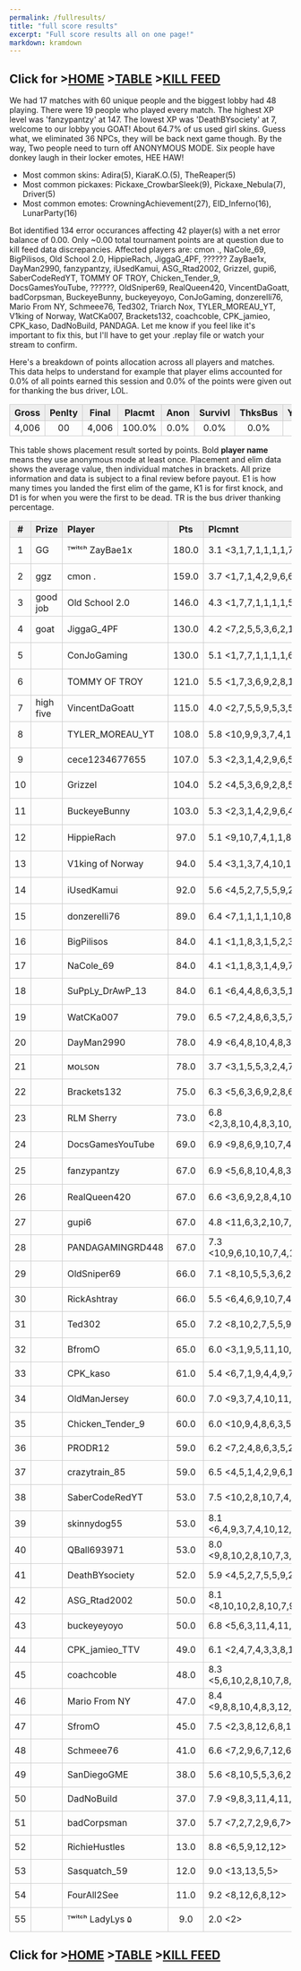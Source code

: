 ```yaml
---
permalink: /fullresults/
title: "full score results"
excerpt: "Full score results all on one page!"
markdown: kramdown
---
```

<meta http-equiv="refresh" content="30">

<script>
    var countUpdDate = new Date("Apr 04, 2023 16:40:21").getTime(); // Set the date we're counting down to
    var x = setInterval(function () {
        var timeNow = new Date().getTime(); // Get today's date and time
        var distance = timeNow - countUpdDate; // Find the distance between now and the count down date
        var days = Math.floor(distance / (1000 * 60 * 60 * 24));
        var hours = Math.floor((distance % (1000 * 60 * 60 * 24)) / (1000 * 60 * 60));
        var minutes = Math.floor((distance % (1000 * 60 * 60)) / (1000 * 60));
        var seconds = Math.floor((distance % (1000 * 60)) / 1000);
        var minutesString = minutes.toString();
        var secondsString = seconds.toString();
        if (minutesString.length < 2) {
            minutesString = "0" + minutesString;
        }
        if (secondsString.length < 2) {
            secondsString = "0" + secondsString;
        }
        document.getElementById("countUpTimer").innerHTML = minutesString + ":" + secondsString + " since updt"; // Display the result in the element with id="demo"
        // If the count down is finished, write some text
        if (distance < 0) {
            clearInterval(x);
            document.getElementById("countUpTimer").innerHTML = "EXPIRED";
        }
    }, 1000); // Update the count down every 1000 milliseconds
</script>


<style>
      .tableFixHead {
        overflow-y: auto;
        height: 195px;
      }
      .tableFixHead thead th {
        position: sticky;
        top: 0;
      }
      table {
        border-collapse: collapse;
        width: 100%;
      }
      th,
      td {
        padding: 2px 2x;
        border: 1px solid #ccc;
      }
      th {
        background: #eee;
      }
</style>

<strong><span id="countUpTimer" style="color:red;background-color:white;font-size:add_size"></span></strong>
## Click for >[HOME](https://www.kaso.gg) >[TABLE](https://www.kaso.gg/fullresults) >[KILL FEED](https://www.kaso.gg/killfeed)<br>

We had 17 matches with 60 unique people and the biggest lobby had 48 playing. There were 19 people who played every match. The highest XP level was 'fanzypantzy' at 147. The lowest XP was 'DeathBYsociety' at 7, welcome to our lobby you GOAT! About 64.7% of us used girl skins. Guess what, we eliminated 36 NPCs, they will be back next game though. By the way, Two people need to turn off ANONYMOUS MODE. Six people have donkey laugh in their locker emotes, HEE HAW!

* Most common skins: Adira(5), KiaraK.O.(5), TheReaper(5)<br>
* Most common pickaxes: Pickaxe_CrowbarSleek(9), Pickaxe_Nebula(7), Driver(5)<br>
* Most common emotes: CrowningAchievement(27), EID_Inferno(16), LunarParty(16)<br>

Bot identified 134 error occurances affecting 42 player(s) with a net error balance of 0.00. Only ~0.00 total tournament points are at question due to kill feed data discrepancies. Affected players are: cmon ., NaCole_69, BigPilisos, Old School 2.0, HippieRach, JiggaG_4PF, ?????? ZayBae1x, DayMan2990, fanzypantzy, iUsedKamui, ASG_Rtad2002, Grizzel, gupi6, SaberCodeRedYT, TOMMY OF TROY, Chicken_Tender_9, DocsGamesYouTube, ??????, OldSniper69, RealQueen420, VincentDaGoatt, badCorpsman, BuckeyeBunny, buckeyeyoyo, ConJoGaming, donzerelli76, Mario From NY, Schmeee76, Ted302, Triarch Nox, TYLER_MOREAU_YT, V1king of Norway, WatCKa007, Brackets132, coachcoble, CPK_jamieo, CPK_kaso, DadNoBuild, PANDAGA. Let me know if you feel like it's important to fix this, but I'll have to get your .replay file or watch your stream to confirm.

Here's a breakdown of points allocation across all players and matches. This data helps to understand for example that player elims accounted for 0.0% of all points earned this session and 0.0% of the points were given out for thanking the bus driver, LOL.

| Gross  | Penlty | Final  | Placmt | Anon   | Survivl  | ThksBus | YouDed | Elims  | Siphon | NPC    |
| :----: | :----: | :----: | :----: | :----: | :----:   | :----:  | :----: | :----: | :----: | :----: |
|4,006|00|4,006|100.0%|0.0%|0.0%|0.0%|0.0%|0.0%|0.0%|0.0%|

This table shows placement result sorted by points. Bold **player name** means they use anonymous mode at least once. Placement and elim data shows the average value, then individual matches in brackets. All prize information and data is subject to a final review before payout. E1 is how many times you landed the first elim of the game, K1 is for first knock, and D1 is for when you were the first to be dead. TR is the bus driver thanking percentage.


| #      | Prize | Player | Pts    | Plcmnt | Elims | NPCs   | E1     | D1     | K1     | TR     | Lvl    | Skin   | Axe    |
| :----: | :---  | :---   | :----: | :---   | :---  | :----: | :----: | :----: | :----: | :----: | :----: | :----: | :----: |
|1|GG|ᵀʷⁱᵗᶜʰ ZayBae1x|180.0|3.1 <3,1,7,1,1,1,1,7,2,9,6,7,1,1,1,1,2>|63 (4.2) <3,6,3,2,7,4,6,3,6,3,3,0,4,3,3,7,0>|1|1|0|0|47%|29|![](https://media.fortniteapi.io/images/e9d61c4a4aae593fbac8d72182da83f2/transparent.png){:height="35px"}|![](https://media.fortniteapi.io/images/ec32e95-f5e82af-93e78e7-d72ff97/transparent.png){:height="35px"}|
|2|ggz|cmon .|159.0|3.7 <1,7,1,4,2,9,6,6,7,1,9,4,1,1,1,1,2>|74 (4.4) <6,2,7,5,3,1,3,2,3,8,1,5,4,8,6,6,4>|1|1|0|0|47%|86|![](https://media.fortniteapi.io/images/3c436afcf6838714b4102b0a779247ab/transparent.png){:height="35px"}|![](https://media.fortniteapi.io/images/a02b9082525370e9088801261a77c3e1/transparent.png){:height="35px"}|
|3|good job|Old School 2.0|146.0|4.3 <1,7,7,1,1,1,1,5,3,5,1,2,8,13,4,7,6>|52 (3.7) <7,0,0,1,6,4,3,3,3,2,2,5,1,0,4,3,8>|5|1|0|1|53%|50|![](https://media.fortniteapi.io/images/97cecc17672237f13bfbc5cee17ae18f/transparent.png){:height="35px"}|![](https://media.fortniteapi.io/images/ec32e95-f5e82af-93e78e7-d72ff97/transparent.png){:height="35px"}|
|4|goat|JiggaG_4PF|130.0|4.2 <7,2,5,5,3,6,2,1,1,8,3,1,8,3,4,7,6>|35 (2.9) <3,5,1,0,1,0,6,3,3,0,3,3,0,3,2,0,2>|0|0|0|0|76%|50|![](https://media.fortniteapi.io/images/b5c05e27736ff99ff547e6a9e847dc6b/transparent.png){:height="35px"}|![](https://media.fortniteapi.io/images/0692194-9c5b386-445cf82-2cb484d/transparent.png){:height="35px"}|
|5||ConJoGaming|130.0|5.1 <1,7,7,1,1,1,1,6,7,1,9,4,3,8,10,11,9>|7 (1.2) <0,0,1,1,0,0,1,0,0,1,0,1,0,0,2,0,0>|2|1|0|0|24%|30|![](https://media.fortniteapi.io/images/d19f1f88b2f48fc58c061f22c0340184/transparent.png){:height="35px"}|![](https://media.fortniteapi.io/images/2d991bc2a476645b5c49f8d50c443f92/transparent.png){:height="35px"}|
|6||TOMMY OF TROY|121.0|5.5 <1,7,3,6,9,2,8,12,9,12,7,11,1,1,1,1,2>|25 (2.5) <1,0,1,4,2,4,0,0,0,0,0,0,2,1,4,5,1>|3|0|1|0|100%|58|![](https://media.fortniteapi.io/images/9cb0197858f70248e1cd90ba9055e36b/transparent.png){:height="35px"}|![](https://media.fortniteapi.io/images/effb24cea6003553a8c0088c51c92e26/transparent.png){:height="35px"}|
|7|high five|VincentDaGoatt|115.0|4.0 <2,7,5,5,9,5,3,5,1,2,7,4,2,2,1>|13 (1.6) <0,0,1,1,0,1,0,0,2,0,1,1,0,2,4>|0|1|0|1|100%|64|![](https://media.fortniteapi.io/images/f8609a108484302250a7228974706bc9/transparent.png){:height="35px"}|![](https://media.fortniteapi.io/images/a7367c31bc7ac6483d7b7a0596d6cc97/transparent.png){:height="35px"}|
|8||TYLER_MOREAU_YT|108.0|5.8 <10,9,9,3,7,4,10,9,5,11,10,6,1,1,1,1,2>|8 (1.0) <1,0,1,1,0,1,0,0,1,0,0,0,1,0,1,0,1>|0|0|0|0|71%|34|![](https://media.fortniteapi.io/images/f62eac592baed20007df92c81ac4b1f1/transparent.png){:height="35px"}|![](https://media.fortniteapi.io/images/97ac693fbac4edbf1509e55edd040360/transparent.png){:height="35px"}|
|9||cece1234677655|107.0|5.3 <2,3,1,4,2,9,6,5,3,5,1,2,10,10,8,9,10>||0|0|1|0|0%|14|![](https://media.fortniteapi.io/images/e6c8a85491ebb68487db2ce26f97d353/transparent.png){:height="35px"}|![](https://media.fortniteapi.io/images/7bd11ebf53706ac267b565ed3b1f71e0/transparent.png){:height="35px"}|
|10||Grizzel|104.0|5.2 <4,5,3,6,9,2,8,5,3,5,1,2,9,6,5,4,11>|30 (2.0) <1,1,6,1,1,3,1,2,1,3,1,4,0,2,2,1,0>|4|0|1|0|88%|71|![](https://media.fortniteapi.io/images/dedb120-e2b25e0-681ad2a-50f237d/transparent.png){:height="35px"}|![](https://media.fortniteapi.io/images/96cbb90126d580ae75eaeaf24ebd8846/transparent.png){:height="35px"}|
|11||BuckeyeBunny|103.0|5.3 <2,3,1,4,2,9,6,4,10,2,12,8,4,9,7,3,4>|17 (2.1) <2,0,0,1,4,1,0,0,0,2,0,1,3,0,0,3,0>|0|0|0|0|82%|83|![](https://media.fortniteapi.io/images/c67c77e-0cc3dc6-380b61c-ca96bb5/transparent.png){:height="35px"}|![](https://media.fortniteapi.io/images/cbcb9e145a9ae22fdd377bc5af228b8c/transparent.png){:height="35px"}|
|12||HippieRach|97.0|5.1 <9,10,7,4,1,1,8,3,1,8,3,4,7,6>|16 (1.6) <1,0,0,1,3,2,0,1,2,1,3,1,1,0>|1|0|0|0|100%|46|![](https://media.fortniteapi.io/images/d1cf520bd01cae5f630bef464ae0c06b/transparent.png){:height="35px"}|![](https://media.fortniteapi.io/images/d2e8284-fb06feb-ea3fbe3-c41fd8b/transparent.png){:height="35px"}|
|13||V1king of Norway|94.0|5.4 <3,1,3,7,4,10,11,6,3,2,10,5,2,3,10,7>|2 (1.0) <0,0,0,0,0,0,0,1,0,0,0,0,0,1,0,0>|0|0|1|0|94%|30|![](https://media.fortniteapi.io/images/e9d61c4a4aae593fbac8d72182da83f2/transparent.png){:height="35px"}|![](https://media.fortniteapi.io/images/b83fc2365d120052de1e245252f73e60/transparent.png){:height="35px"}|
|14||iUsedKamui|92.0|5.6 <4,5,2,7,5,5,9,2,4,7,4,3,2,11,12,6,8>|49 (3.5) <4,6,5,0,2,3,0,2,3,4,5,2,7,3,0,2,1>|0|2|0|1|6%|58|![](https://media.fortniteapi.io/images/dc92a8a8b9fa9819cb69db78bc916084/transparent.png){:height="35px"}|![](https://media.fortniteapi.io/images/4b6e37a8de2ac6d5a40e7f48dc810bdd/transparent.png){:height="35px"}|
|15||donzerelli76|89.0|6.4 <7,1,1,1,1,10,8,10,5,5,10,10,8,9,10>|8 (1.3) <0,1,0,0,1,1,0,2,0,2,0,0,0,0,1>|0|0|0|0|0%|33|![](https://media.fortniteapi.io/images/d96579630a4aa5fc9d427fbeec8ab712/transparent.png){:height="35px"}|![](){:height="35px"}|
|16||BigPilisos|84.0|4.1 <1,1,8,3,1,5,2,3,10,7>|44 (4.9) <4,1,0,3,9,1,10,7,5,4>|0|0|0|0|30%|64|![](https://media.fortniteapi.io/images/e084b05-b7132a4-3318158-114e7c0/transparent.png){:height="35px"}|![](){:height="35px"}|
|17||NaCole_69|84.0|4.1 <1,1,8,3,1,4,9,7,3,4>|30 (3.8) <4,4,0,5,7,3,0,3,3,1>|0|0|0|0|70%|49|![](https://media.fortniteapi.io/images/f154ad1a24b0815edd5d4223c8c792a2/transparent.png){:height="35px"}|![](https://media.fortniteapi.io/images/e3e9d16-9aca214-c82eed9-b398cdc/transparent.png){:height="35px"}|
|18||SuPpLy_DrAwP_13|84.0|6.1 <6,4,4,8,6,3,5,11,6,3,2,10,9,6,5,4,11>|3 (1.0) <1,0,0,0,0,0,1,0,0,0,0,0,0,1,0,0,0>|0|0|1|0|35%|41|![](https://media.fortniteapi.io/images/e7318a9477d7d31fb14a8e322f151114/transparent.png){:height="35px"}|![](https://media.fortniteapi.io/images/eb488368dc072c4b4e11f9c7a9dbb08e/transparent.png){:height="35px"}|
|19||WatCKa007|79.0|6.5 <7,2,4,8,6,3,5,7,2,9,6,7,6,5,9,12,12>|6 (1.2) <0,1,0,1,0,0,1,0,0,1,0,0,0,0,0,2,0>|0|0|0|0|88%|64|![](https://media.fortniteapi.io/images/f9e46cd95fb5467ce5149df8f5eba9ea/transparent.png){:height="35px"}|![](https://media.fortniteapi.io/images/d2e8284-fb06feb-ea3fbe3-c41fd8b/transparent.png){:height="35px"}|
|20||DayMan2990|78.0|4.9 <6,4,8,10,4,8,3,7,4,2,2,1>|24 (2.7) <1,6,0,0,3,1,0,4,3,2,2,2>|0|0|0|0|83%|64|![](https://media.fortniteapi.io/images/de5a3969792834fd25de931f4d435782/transparent.png){:height="35px"}|![](https://media.fortniteapi.io/images/d2e8284-fb06feb-ea3fbe3-c41fd8b/transparent.png){:height="35px"}|
|21||ᴍᴏʟꜱᴏɴ|78.0|3.7 <3,1,5,5,3,2,4,7,4,3>|18 (2.0) <1,1,3,1,3,1,2,2,4,0>|1|0|0|0|100%|45|![](https://media.fortniteapi.io/images/3da085c09f5d591ec08a878e8e90cb0c/transparent.png){:height="35px"}|![](https://media.fortniteapi.io/images/7129fe22482a29f1fdacec0628cc095a/transparent.png){:height="35px"}|
|22||Brackets132|75.0|6.3 <5,6,3,6,9,2,8,6,7,1,9,4,11,7,11>|3 (1.0) <1,0,0,0,0,0,0,1,0,1,0,0,0,0,0>|0|0|0|0|93%|10|![](https://media.fortniteapi.io/images/f62eac592baed20007df92c81ac4b1f1/transparent.png){:height="35px"}|![](https://media.fortniteapi.io/images/87813ad11ba0d379fc09ba6e003e8530/transparent.png){:height="35px"}|
|23||RLM Sherry|73.0|6.8 <2,3,8,10,4,8,3,10,8,10,5,5,2,11,12,6,8>|2 (1.0) <0,1,0,0,0,0,0,0,0,0,0,0,0,0,0,1,0>|0|0|0|0|100%|32|![](https://media.fortniteapi.io/images/97cecc17672237f13bfbc5cee17ae18f/transparent.png){:height="35px"}|![](https://media.fortniteapi.io/images/eb390e0a1e7ff085ff8c1e7a5a3afa53/transparent.png){:height="35px"}|
|24||DocsGamesYouTube|69.0|6.9 <9,8,6,9,10,7,4,3,11,4,11,9,5,2,3,10,7>|27 (2.7) <1,1,0,2,0,1,3,4,1,8,2,0,0,0,0,0,4>|0|1|0|1|6%|44|![](https://media.fortniteapi.io/images/eed1dc1709f78c998adf0df066086eed/transparent.png){:height="35px"}|![](https://media.fortniteapi.io/images/d0ede8f-343a5e4-ca342cf-06f23a6/transparent.png){:height="35px"}|
|25||fanzypantzy|67.0|6.9 <5,6,8,10,4,8,3,10,8,10,5,5,12,6,5,5>|44 (3.7) <5,0,0,0,3,1,0,2,7,2,4,4,3,1,9,3>|0|0|1|0|0%|81|![](https://media.fortniteapi.io/images/dc92a8a8b9fa9819cb69db78bc916084/transparent.png){:height="35px"}|![](https://media.fortniteapi.io/images/f216fc696f3a514de8399ae2e82229b3/transparent.png){:height="35px"}|
|26||RealQueen420|67.0|6.6 <3,6,9,2,8,4,10,2,12,8,9,6,5,4,11>|11 (1.8) <0,4,0,1,0,1,0,3,0,1,0,0,1,0,0>|0|1|0|0|100%|55|![](https://media.fortniteapi.io/images/bf04b0beeb63b21268e99d9df769f51b/transparent.png){:height="35px"}|![](https://media.fortniteapi.io/images/b9ef8159c41c70190910adb40ced2ced/transparent.png){:height="35px"}|
|27||gupi6|67.0|4.8 <11,6,3,2,10,7,4,2,2,1>|12 (2.0) <0,0,1,0,0,2,4,1,1,3>|1|0|0|0|90%|30|![](https://media.fortniteapi.io/images/a40ba1726d5029ab566aed545e7c6493/transparent.png){:height="35px"}|![](https://media.fortniteapi.io/images/b6ca3b6d9dddfe2b1616d89fcd1be224/transparent.png){:height="35px"}|
|28||PANDAGAMINGRD448|67.0|7.3 <10,9,6,10,10,7,4,12,9,12,11,7,4,2,2,1>|4 (1.0) <0,0,1,0,0,1,1,0,0,0,0,0,0,0,0,1>|1|0|0|0|0%|39|![](https://media.fortniteapi.io/images/c630ae8da7c1f66f60c7f6d4c81131b5/transparent.png){:height="35px"}|![](https://media.fortniteapi.io/images/9e36e49a4897bf9de11dde8eb805b121/transparent.png){:height="35px"}|
|29||OldSniper69|66.0|7.1 <8,10,5,5,3,6,2,8,12,6,8,12,12,6,5,5>|7 (1.2) <0,1,0,0,2,0,0,1,0,1,0,1,0,0,1,0>|0|0|0|0|75%|29|![](https://media.fortniteapi.io/images/b84d6cac4da0214db9907771c0657b17/transparent.png){:height="35px"}|![](https://media.fortniteapi.io/images/ec32e95-f5e82af-93e78e7-d72ff97/transparent.png){:height="35px"}|
|30||RickAshtray|66.0|5.5 <6,4,6,9,10,7,4,2,4,7,4,3>|5 (1.0) <0,1,0,1,0,1,0,0,1,0,0,1>|1|0|0|0|83%|15|![](https://media.fortniteapi.io/images/29973af14bd85f0b3d2a7f61a091c3b2/transparent.png){:height="35px"}|![](https://media.fortniteapi.io/images/8d7b7960776bd3be44711d8b3c7731c6/transparent.png){:height="35px"}|
|31||Ted302|65.0|7.2 <8,10,2,7,5,5,9,9,5,11,10,6,9,6,5,4,11>|11 (2.2) <0,0,3,0,2,2,0,0,0,0,0,1,0,0,3,0,0>|1|0|0|0|94%|60|![](https://media.fortniteapi.io/images/c0b107b18754af4906abf2ca3a3c6661/transparent.png){:height="35px"}|![](https://media.fortniteapi.io/images/4db13c6c4a2e960b5fe767c48ff42269/transparent.png){:height="35px"}|
|32||BfromO|65.0|6.0 <3,1,9,5,11,10,6,5,2,3,10,7>|1 (1.0) <0,0,0,0,0,0,0,0,0,1,0,0>|1|0|0|0|58%|40|![](https://media.fortniteapi.io/images/d1cf520bd01cae5f630bef464ae0c06b/transparent.png){:height="35px"}|![](https://media.fortniteapi.io/images/f16d1a556ab61acad847dfef5f3c56a0/transparent.png){:height="35px"}|
|33||CPK_kaso|61.0|5.4 <6,7,1,9,4,4,9,7,3,4>|3 (1.5) <0,0,1,0,0,2,0,0,0,0>|0|0|0|0|90%|61|![](https://media.fortniteapi.io/images/473c1f0e7f3c310eae7c3b580609429b/transparent.png){:height="35px"}|![](https://media.fortniteapi.io/images/eb390e0a1e7ff085ff8c1e7a5a3afa53/transparent.png){:height="35px"}|
|34||OldManJersey|60.0|7.0 <9,3,7,4,10,11,6,3,2,10,11,7,11,8,3>|5 (1.3) <2,0,1,0,0,0,1,0,1,0,0,0,0,0,0>|0|0|0|0|33%|38|![](https://media.fortniteapi.io/images/5959bfe77d8db137551dd3dcba792902/transparent.png){:height="35px"}|![](https://media.fortniteapi.io/images/d05d0ccff103c03578932034873e35a6/transparent.png){:height="35px"}|
|35||Chicken_Tender_9|60.0|6.0 <10,9,4,8,6,3,5,4,9,7,3,4>|4 (1.0) <0,0,0,1,0,0,0,1,0,1,1,0>|0|0|0|0|58%|42|![](https://media.fortniteapi.io/images/bf04b0beeb63b21268e99d9df769f51b/transparent.png){:height="35px"}|![](https://media.fortniteapi.io/images/b83fc2365d120052de1e245252f73e60/transparent.png){:height="35px"}|
|36||PRODR12|59.0|6.2 <7,2,4,8,6,3,5,2,11,12,6,8>|5 (1.3) <0,2,1,0,0,0,0,0,1,0,0,1>|0|0|0|0|33%|31|![](https://media.fortniteapi.io/images/d67798f-6f476dc-9a88c27-7c7b46b/transparent.png){:height="35px"}|![](https://media.fortniteapi.io/images/68f183de763e60e644dfeeda0e84e3b2/transparent.png){:height="35px"}|
|37||crazytrain_85|59.0|6.5 <4,5,1,4,2,9,6,10,10,8,9,10>|3 (1.5) <1,2,0,0,0,0,0,0,0,0,0,0>|0|1|0|1|92%|21|![](https://media.fortniteapi.io/images/f80a6e5ef23990f7d04e0ffb9a8d1640/transparent.png){:height="35px"}|![](https://media.fortniteapi.io/images/ce4b8792769f47b5ff0dd627ff32d727/transparent.png){:height="35px"}|
|38||SaberCodeRedYT|53.0|7.5 <10,2,8,10,7,4,10,2,12,8,11,7,11,8,3>|13 (2.2) <0,2,0,0,0,2,0,6,0,1,0,1,0,0,1>|0|0|1|0|73%|42|![](https://media.fortniteapi.io/images/dea0d24fae2f52363e9d3f5ec8029cad/transparent.png){:height="35px"}|![](https://media.fortniteapi.io/images/813ae479b895c8f3669f63363d90d4aa/transparent.png){:height="35px"}|
|39||skinnydog55|53.0|8.1 <6,4,9,3,7,4,10,12,9,12,7,11,6,5,9,12,12>|3 (1.5) <0,2,0,0,0,0,0,0,0,1,0,0,0,0,0,0,0>|0|0|0|0|65%|83|![](https://media.fortniteapi.io/images/a1cd663f492c15448a1eb77835250258/transparent.png){:height="35px"}|![](https://media.fortniteapi.io/images/9293e8e2a91396e03e3153b5b0c72f6a/transparent.png){:height="35px"}|
|40||QBall693971|53.0|8.0 <9,8,10,2,8,10,7,3,11,4,11,9,6,5,9,12,12>|1 (1.0) <0,0,0,1,0,0,0,0,0,0,0,0,0,0,0,0,0>|0|0|1|0|47%|25|![](https://media.fortniteapi.io/images/f77256c89d682760479afca924a6da47/transparent.png){:height="35px"}|![](https://media.fortniteapi.io/images/7db03922296208ea119eea6ce4b0d8a9/transparent.png){:height="35px"}|
|41||DeathBYsociety|52.0|5.9 <4,5,2,7,5,5,9,2,12,8>|10 (1.7) <0,1,3,2,0,2,1,1,0,0>|0|2|0|2|60%|3|![](https://media.fortniteapi.io/images/a85cc36d483ace298e4fdfb2611d3a50/transparent.png){:height="35px"}|![](https://media.fortniteapi.io/images/9293e8e2a91396e03e3153b5b0c72f6a/transparent.png){:height="35px"}|
|42||ASG_Rtad2002|50.0|8.1 <8,10,10,2,8,10,7,9,5,11,10,6,3,8,10,11,9>|11 (1.8) <0,0,0,3,0,0,1,0,0,0,0,0,2,0,2,2,1>|1|0|0|0|82%|27|![](https://media.fortniteapi.io/images/c159c82-32d838a-e4f5c75-b021dab/transparent.png){:height="35px"}|![](https://media.fortniteapi.io/images/e975445af41d5ceaa58aeaa1bcc31c2c/transparent.png){:height="35px"}|
|43||buckeyeyoyo|50.0|6.8 <5,6,3,11,4,11,9,8,3,4,7,11>|8 (1.3) <0,0,2,1,2,0,0,0,1,0,1,1>|1|0|0|0|75%|58|![](https://media.fortniteapi.io/images/9ee2208-af767e3-3e46637-4918a3f/transparent.png){:height="35px"}|![](https://media.fortniteapi.io/images/bf781d1-baafaa7-40a5dc8-7bb3923/transparent.png){:height="35px"}|
|44||CPK_jamieo_TTV|49.0|6.1 <2,4,7,4,3,3,8,10,11,9>|2 (1.0) <1,0,0,1,0,0,0,0,0,0>|1|0|0|0|100%|55|![](https://media.fortniteapi.io/images/d930dba-8e19b63-a6d5d94-6978fe3/transparent.png){:height="35px"}|![](https://media.fortniteapi.io/images/387bc01-74f3869-f996df6-ed18404/transparent.png){:height="35px"}|
|45||coachcoble|48.0|8.3 <5,6,10,2,8,10,7,8,12,6,8,12,10,10,8,9,10>|3 (1.0) <0,0,0,1,0,0,1,1,0,0,0,0,0,0,0,0,0>|0|0|0|0|82%|96|![](https://media.fortniteapi.io/images/921bcff-7a6474b-20912b8-ed4f78a/transparent.png){:height="35px"}|![](https://media.fortniteapi.io/images/ca6cfb9-54bc587-e5c6dce-1b4fc3e/transparent.png){:height="35px"}|
|46||Mario From NY|47.0|8.4 <9,8,8,10,4,8,3,12,9,12,7,11,3,8,10,11,9>|2 (1.0) <0,0,0,0,0,0,0,0,0,0,0,0,1,0,0,1,0>|0|0|1|0|6%|33|![](https://media.fortniteapi.io/images/142913526bf1b32ba9433bf5de83e010/transparent.png){:height="35px"}|![](https://media.fortniteapi.io/images/1cfb016590d1c7688a25bb0fc591f9cc/transparent.png){:height="35px"}|
|47||SfromO|45.0|7.5 <2,3,8,12,6,8,12,2,11,12,6,8>|2 (1.0) <0,0,0,0,0,0,0,1,0,0,0,1>|0|0|1|0|92%|27|![](https://media.fortniteapi.io/images/d8f36a018fe77330bf83edc1967b6e70/transparent.png){:height="35px"}|![](https://media.fortniteapi.io/images/75c6ab1eb8f21f2953a32c0c9e222a49/transparent.png){:height="35px"}|
|48||Schmeee76|41.0|6.6 <7,2,9,6,7,12,6,5,5>|8 (2.0) <1,3,0,0,0,3,0,0,1>|1|0|1|0|89%|38|![](https://media.fortniteapi.io/images/e9d61c4a4aae593fbac8d72182da83f2/transparent.png){:height="35px"}|![](https://media.fortniteapi.io/images/2149460bed6da81cbc9a5c8ba2a0e4ff/transparent.png){:height="35px"}|
|49||SanDiegoGME|38.0|5.6 <8,10,5,5,3,6,2>|11 (2.2) <1,0,0,2,3,1,4>|1|0|0|0|43%|20|![](https://media.fortniteapi.io/images/c765c24d97490acabfe948bbac2318bf/transparent.png){:height="35px"}|![](https://media.fortniteapi.io/images/41e07e713acad60e4e6bb54cb25afe5b/transparent.png){:height="35px"}|
|50||DadNoBuild|37.0|7.9 <9,8,3,11,4,11,9,11,7,11,8,3>|8 (2.0) <0,0,2,0,4,0,1,0,1,0,0,0>|0|0|0|0|58%|47|![](https://media.fortniteapi.io/images/6af5fb0c4127ab98be084d6ec5ed499c/transparent.png){:height="35px"}|![](https://media.fortniteapi.io/images/9561edceab97ff36c46981b561a2aefa/transparent.png){:height="35px"}|
|51||badCorpsman|37.0|5.7 <7,2,7,2,9,6,7>|2 (1.0) <0,0,0,1,0,1,0>|1|0|0|0|86%|28|![](https://media.fortniteapi.io/images/f0cf3bff4b98dc0e130f3359fb96e375/transparent.png){:height="35px"}|![](https://media.fortniteapi.io/images/b9ef8159c41c70190910adb40ced2ced/transparent.png){:height="35px"}|
|52||RichieHustles|13.0|8.8 <6,5,9,12,12>||0|0|0|0|100%|45|![](https://media.fortniteapi.io/images/ee80c67116a472e96e2653b3c7a56bb1/transparent.png){:height="35px"}|![](https://media.fortniteapi.io/images/241b1764d67963c5ded8f147c57527a2/transparent.png){:height="35px"}|
|53||Sasquatch_59|12.0|9.0 <13,13,5,5>||0|0|0|0|0%|21|![](https://media.fortniteapi.io/images/e551f3f02db8ee7ab0e0ff8dc847b941/transparent.png){:height="35px"}|![](){:height="35px"}|
|54||FourAll2See|11.0|9.2 <8,12,6,8,12>|1 (1.0) <1,0,0,0,0>|0|0|1|0|0%|70|![](https://media.fortniteapi.io/images/ae10d7211a0aedd4824da7ef221111a8/transparent.png){:height="35px"}|![](https://media.fortniteapi.io/images/65346f1e401a2537731589e3149a7af3/transparent.png){:height="35px"}|
|55||ᵀʷⁱᵗᶜʰ LadyLys ۵|9.0|2.0 <2>|2 (2.0) <2>|1|0|0|0|100%|28|![](https://media.fortniteapi.io/images/b8cdf946a491265e134c081b96c6679b/transparent.png){:height="35px"}|![](https://media.fortniteapi.io/images/060320a3f05f2484d7ec5e56a25e7866/transparent.png){:height="35px"}|

## Click for >[HOME](https://www.kaso.gg) >[TABLE](https://www.kaso.gg/fullresults) >[KILL FEED](https://www.kaso.gg/killfeed)<br>

